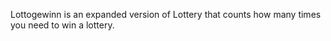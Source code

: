 Lottogewinn is an expanded version of Lottery that counts how many times you need to win a lottery.
